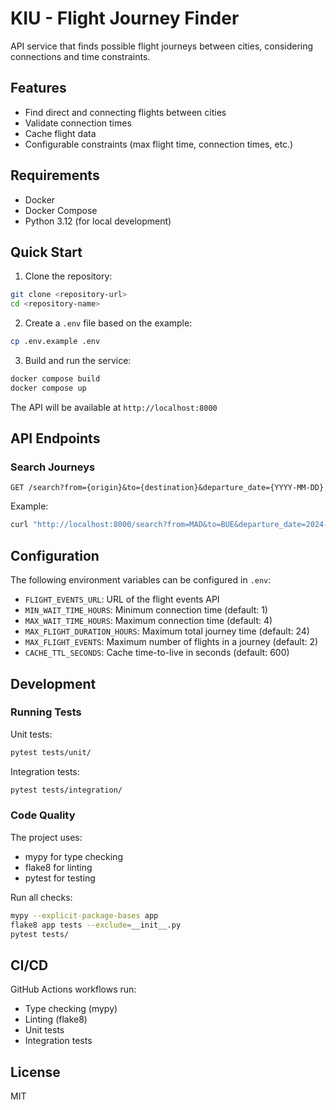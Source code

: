 # KIU - Flight Journey Finder

API service that finds possible flight journeys between cities, considering connections and time constraints.

## Features

- Find direct and connecting flights between cities
- Validate connection times
- Cache flight data
- Configurable constraints (max flight time, connection times, etc.)

## Requirements

- Docker
- Docker Compose
- Python 3.12 (for local development)

## Quick Start

1. Clone the repository:
```bash
git clone <repository-url>
cd <repository-name>
```

2. Create a `.env` file based on the example:
```bash
cp .env.example .env
```

3. Build and run the service:
```bash
docker compose build
docker compose up
```

The API will be available at `http://localhost:8000`

## API Endpoints

### Search Journeys

```
GET /search?from={origin}&to={destination}&departure_date={YYYY-MM-DD}
```

Example:
```bash
curl "http://localhost:8000/search?from=MAD&to=BUE&departure_date=2024-03-20"
```

## Configuration

The following environment variables can be configured in `.env`:

- `FLIGHT_EVENTS_URL`: URL of the flight events API
- `MIN_WAIT_TIME_HOURS`: Minimum connection time (default: 1)
- `MAX_WAIT_TIME_HOURS`: Maximum connection time (default: 4)
- `MAX_FLIGHT_DURATION_HOURS`: Maximum total journey time (default: 24)
- `MAX_FLIGHT_EVENTS`: Maximum number of flights in a journey (default: 2)
- `CACHE_TTL_SECONDS`: Cache time-to-live in seconds (default: 600)

## Development

### Running Tests

Unit tests:
```bash
pytest tests/unit/
```

Integration tests:
```bash
pytest tests/integration/
```

### Code Quality

The project uses:
- mypy for type checking
- flake8 for linting
- pytest for testing

Run all checks:
```bash
mypy --explicit-package-bases app
flake8 app tests --exclude=__init__.py
pytest tests/
```

## CI/CD

GitHub Actions workflows run:
- Type checking (mypy)
- Linting (flake8)
- Unit tests
- Integration tests

## License

MIT